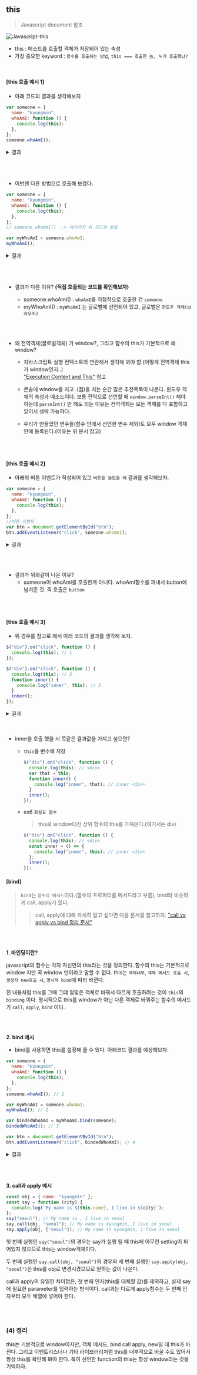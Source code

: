 ## this

> Javascript document 참조

![Javascript-this](./this1.png)

- this : 메소드를 호출할 객체가 저장되어 있는 속성
- 가장 중요한 keyword : `함수를 호출하는 방법`, `this === 호출한 놈, 누가 호출했냐?`

<br>

#### [this 호출 예시 1]

- 아래 코드의 결과를 생각해보자

```javascript
var someone = {
  name: "kyungmin",
  whoAmI: function () {
    console.log(this);
  },
};
someone.whoAmI();
```

<details>
    <summary>결과</summary>
    <div markdown="1">
       someone {name:'kyungmin', whoAmI: f} //someone 객체
    </div>
</details>
<br/><br/><br/>

- 이번엔 다른 방법으로 호출해 보겠다.

```javascript
var someone = {
  name: "kyungmin",
  whoAmI: function () {
    console.log(this);
  },
};
// someone.whoAmI()  -> 여기까지 위 코드와 동일

var myWhoAmI = someone.whoAmI;
myWhoAmI();
```

<details>
    <summary>결과</summary>
    <div markdown="1">
        Window {postMessage: f, blur: f ....} //윈도우 객체
    </div>
</details>
<br/><br/><br/>

- 결과가 다른 이유? **(직접 호출되는 코드를 확인해보자)**

  - someone.whoAmI() : `whoAmI`를 직접적으로 호출한 건 `someone`
  - myWhoAmI() : `myWhoAmI` 는 글로벌에 선언되어 있고, 글로벌은 `윈도우 객체(브라우저)`

<br/><br/>

- 왜 전역객체(글로벌객체) 가 window?, 그리고 함수의 this가 기본적으로 왜 window?

  - 자바스크립트 실행 컨텍스트와 연관해서 생각해 봐야 함.(어떻게 전역객체 this가 window인지..)  
    <a target="_blank" href="https://velog.io/@imacoolgirlyo/JS-%EC%9E%90%EB%B0%94%EC%8A%A4%ED%81%AC%EB%A6%BD%ED%8A%B8%EC%9D%98-Hoisting-The-Execution-Context-%ED%98%B8%EC%9D%B4%EC%8A%A4%ED%8C%85-%EC%8B%A4%ED%96%89-%EC%BB%A8%ED%85%8D%EC%8A%A4%ED%8A%B8-6bjsmmlmgy">"Execution Context and This"</a> 참고

  - 콘솔에 window를 치고 .(점)을 치는 순간 많은 추천목록이 나온다. 윈도우 객체의 속성과 메소드이다. 보통 전역으로 선언할 때 `window.parseInt()` 해야 하는데 `parseInt()` 만
    해도 되는 이유는 전역객체는 모든 객체를 다 포함하고 있어서 생략 가능하다.

  - 우리가 만들었던 변수들(함수 안에서 선언한 변수 제외)도 모두 window 객체 안에 등록된다.(이유는 위 문서 참고)

<br/><br/>

#### [this 호출 예시 2]

- 아래의 버튼 이벤트가 작성되어 있고 `버튼을 눌렀을 때` 결과를 생각해보자.

```javascript
var someone = {
  name: "kyungmin",
  whoAmI: function () {
    console.log(this);
  },
};
//버튼 이벤트
var btn = document.getElementById("btn");
btn.addEventListener("click", someone.whoAmI);
```

<details>
    <summary>결과</summary>
    <div markdown="1">
    클릭한 버튼
</div>
</details>

<br/><br/>

- 결과가 위와같이 나온 이유?  
  - someone이 whoAmI를 호출한게 아니다. whoAmI함수를 꺼내서 button에 넘겨준 것. 즉 호출은 `button`

<br/><br/>

#### [this 호출 예시 3]

- 위 경우를 참고로 해서 아래 코드의 결과를 생각해 보자.

```javascript
$("div").on("click", function () {
  console.log(this); // 1
});
```

```javascript
$("div").on("click", function () {
  console.log(this); // 2
  function inner() {
    console.log("inner", this); // 3
  }
  inner();
});
```

<details>
    <summary>결과</summary>
    <div markdown="1">
    1. 클릭한 div  <br/>
    2. 클릭한 div  <br/>
    3. window  -> 함수의 this는 기본적으로 window
</div>
</details>
<br/><br/>

- inner을 호출 했을 시 똑같은 결과값을 가지고 싶으면?

  - `this`를 변수에 저장

    ```javascript
    $("div").on("click", function () {
      console.log(this); // <div>
      var that = this;
      function inner() {
        console.log("inner", that); // inner <div>
      }
      inner();
    });
    ```

  - es6 `화살표 함수`

    > this로 window대신 상위 함수의 this를 가져온다.(여기서는 div)

    ```javascript
    $("div").on("click", function () {
      console.log(this); // <div>
      const inner = () => {
        console.log("inner", this); // inner <div>
      };
      inner();
    });
    ```

#### [bind]

> `bind`는 `함수의 메서드`이다.(함수의 프로퍼티를 메서드라고 부름), bind와 비슷하게 call, apply가 있다.
>
> > call, apply에 대해 자세히 알고 싶다면 다음 문서를 참고하자. <a target="_blank" href="https://medium.com/@jhawleypeters/javascript-call-vs-apply-vs-bind-61447bc5e989">"call vs apply vs bind 정리 문서"</a>

<br/><br/>

**1. 바인딩이란?**

javascript의 함수는 각자 자신만의 this라는 것을 정의한다. 함수의 this는 기본적으로 window 지만 꼭 window 만이라고 말할 수 없다.
this는 `객체내부`, `객체 메서드 호출 시`, `생성자 new호출 시`, `명시적 bind`에 따라 바뀐다.

전 내용처럼 this를 그때 그떄 알맞은 객체로 바꿔서 다르게 호출하려는 것이 `this`의 `binding` 이다. 명시적으로 this를 window가 아닌
다른 객체로 바꿔주는 함수의 메서드가 `call`, `apply`, `bind` 이다.

<br/><br/>

**2. bind 예시**

- bind를 사용하면 this를 설정해 줄 수 있다. 아래코드 결과를 예상해보자.

```javascript
var someone = {
  name: "kyungmin",
  whoAmI: function () {
    console.log(this);
  },
};
someone.whoAmI(); // 1

var myWhoAmI = someone.whoAmI;
myWhoAmI(); // 2

var bindedWhoAmI = myWhoAmI.bind(someone);
bindedWhoAmI(); // 3

var btn = document.getElementById("btn");
btn.addEventListener("click", bindedWhoAmI); // 4
```

<details>
    <summary>결과</summary>
    <div markdown="1">
        1. someone  <br/>
        2. window   <br/>
        3. someone  <br/>
        4. someone (버튼 클릭 시)
    </div>
</details>
<br/><br/><br/>

**3. call과 apply 예시**

```javascript
const obj = { name: "kyungmin" };
const say = function (city) {
  console.log(`My name is ${this.name}, I live in ${city}`);
};
say("seoul"); // My name is , I live in seoul
say.call(obj, "seoul"); // My name is kyungmin, I live in seoul
say.apply(obj, ["seoul"]); // My name is kyungmin, I live in seoul
```

첫 번째 실행인 `say("soeul")`의 경우는 say가 실행 될 때 this에 아무런 setting이 되어있지 않으므로 this는 window객체이다.

두 번째 실행인 `say.call(obj, "seoul")`의 경우와 세 번째 실행인 `say.apply(obj, "seoul")`은 this를 obj로 변경시켰으므로 원하는 값이 나온다.

call과 apply의 유일한 차이점은, 첫 번째 인자(this를 대체할 값)를 제외하고, 실제 say에 필요한 parameter를 입력하는 방식이다. call과는 다르게 apply함수는 두 번째 인자부터 모두 배열에 넣어야 한다.

<br/><br/>

### (4) 정리

this는 기본적으로 window이지만, 객체 메서드, bind call apply, new일 때 this가 바뀐다. 그리고 이벤트리스너나 기타 라이브러리처럼 this를 내부적으로 바꿀 수도 있어서 항상 this를 확인해 봐야 한다. 특히 선언한 function의 this는 항상 window라는 것을 기억하자.
